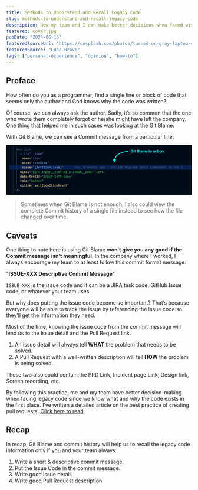 ```yaml
---
title: Methods to Understand and Recall Legacy Code
slug: methods-to-understand-and-recall-legacy-code
description: How my team and I can make better decisions when faced with legacy code
featured: cover.jpg
pubDate: "2024-06-16"
featuredSourceUrl: "https://unsplash.com/photos/turned-on-gray-laptop-computer-XJXWbfSo2f0"
featuredSource: "Luca Bravo"
tags: ["personal-experience", "opinion", "how-to"]
---
```


## Preface

How often do you as a programmer, find a single line or block of code that seems only the author and God knows why the code was written?

Of course, we can always ask the author. Sadly, it’s so common that the one who wrote them completely forgot or he/she might have left the company. One thing that helped me in such cases was looking at the Git Blame.

With Git Blame, we can see a Commit message from a particular line:

![Git Blame in Action](images/git-blame.jpg)

> Sometimes when Git Blame is not enough, I also could view the complete Commit history of a single file instead to see how the file changed over time.

## Caveats

One thing to note here is using Git Blame **won’t give you any good if the Commit message isn’t meaningful**. In the company where I worked, I always encourage my team to at least follow this commit format message:

"**ISSUE-XXX Descriptive Commit Message**"

`ISSUE-XXX` is the issue code and it can be a JIRA task code, GitHub Issue code, or whatever your team uses.

But why does putting the issue code become so important? That’s because everyone will be able to track the issue by referencing the issue code so they’ll get the information they need.

Most of the time, knowing the issue code from the commit message will lend us to the Issue detail and the Pull Request link.

1. An issue detail will always tell **WHAT** the problem that needs to be solved.
2. A Pull Request with a well-written description will tell **HOW** the problem is being solved.

Those two also could contain the PRD Link, Incident page Link, Design link, Screen recording, etc.

By following this practice, me and my team have better decision-making when facing legacy code since we know what and why the code exists in the first place. I’ve written a detailed article on the best practice of creating pull requests. [Click here to read](https://medium.com/mamitech/pull-request-principles-in-mamikos-ab6a7390aeac).

## Recap

In recap, Git Blame and commit history will help us to recall the legacy code information only if you and your team always:

1. Write a short & descriptive commit message.
2. Put the Issue Code in the commit message.
3. Write good issue detail.
4. Write good Pull Request description.
